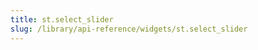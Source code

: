 ```yaml
---
title: st.select_slider
slug: /library/api-reference/widgets/st.select_slider
---
```


<Autofunction function="streamlit.select_slider" />